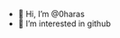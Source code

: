 - 👋 Hi, I’m @0haras
- 👀 I’m interested in github


<!---
0haras/0haras is a ✨ special ✨ repository because its `README.md` (this file) appears on your GitHub profile.
You can click the Preview link to take a look at your changes.
--->
